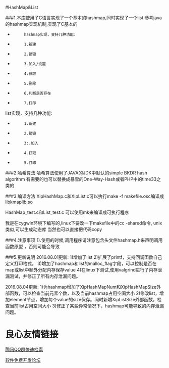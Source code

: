 #HashMap&List

###1.本库使用了C语言实现了一个基本的hashmap,同时实现了一个list
参考java的hashmap实现机制,实现了C基本的
*          hashmap实现，支持几种功能:
*          1.新建
*          2.销毁
*          3.加入/设置
*          4.获取
*          5.删除
*          6.判断是否存在
*          7.打印

list实现，支持几种功能:
 *          1.新建
 *          2.销毁
 *          3:.加入
 *          4.获取
 *          5.打印



###2.哈希算法
哈希算法使用了JAVA的JDK中默认的simple BKDR hash algorithm
有需要的也可以替换成暴雪的One-Way-Hash或者PHP中的time33之类的

###3.编译方法
XipHashMap.c和XipList.c可以执行make -f makefile.osc编译成libkmaplib.so

HashMap_test.c和List_test.c 可以使用mk来编译成可执行程序

我是在cygwin环境下编写的,linux下要改一下makefile中的cc -shared命令, unix类似,可以生成动态库
当然也可以直接把代码copy

###4.注意事项
1).使用的时候,调用程序请注意包含头文件hashmap.h来声明调用函数原型 ，否则可能会导致

###5.更新说明
2016.08.01更新:
    1)增加了list
    2)扩展了printf，支持回调函数自己定义打印格式。
    3)增加了hashmap和list的malloc_flag字段，可以控制是否在map或list中额外分配内存保存value
    4)在linux下测试,使用valgrind进行了内存泄漏测试，并修正了所有内存泄漏问题。

2016.08.04更新:
    1)为hashmap增加了XipHashMapNum和XipHashMapSize外部函数，可以检查当前元素个数，以及当前hashmap占用空间大小
    2)修改list，增加element节点，增加每个value的size保存。同时新增XipListSize外部函数，检查当前list占用空间大小
    3)修正了某些异常情况下，hashmap可能导致的内存泄漏问题。


 # 良心友情链接

[腾讯QQ群快速检索](http://u.720life.cn/s/8cf73f7c)

[软件免费开发论坛](http://u.720life.cn/s/bbb01dc0)